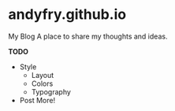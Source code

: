# andyfry.github.io
My Blog
A place to share my thoughts and ideas.

**TODO**
* Style
  * Layout
  * Colors
  * Typography
* Post More!
